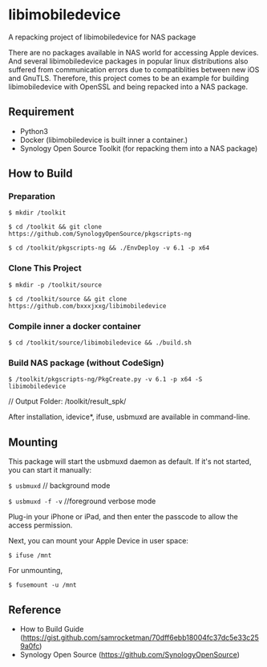 libimobiledevice
======
A repacking project of libimobiledevice for NAS package

There are no packages available in NAS world for accessing Apple devices. And
several libimobiledevice packages in popular linux distributions also suffered
from communication errors due to compatiblities between new iOS and GnuTLS.
Therefore, this project comes to be an example for building libimobiledevice
with OpenSSL and being repacked into a NAS package.

## Requirement
* Python3
* Docker (libimobiledevice is built inner a container.)
* Synology Open Source Toolkit (for repacking them into a NAS package)

## How to Build

### Preparation
`$ mkdir /toolkit`

`$ cd /toolkit && git clone https://github.com/SynologyOpenSource/pkgscripts-ng`

`$ cd /toolkit/pkgscripts-ng && ./EnvDeploy -v 6.1 -p x64`

### Clone This Project
`$ mkdir -p /toolkit/source`

`$ cd /toolkit/source && git clone https://github.com/bxxxjxxg/libimobiledevice`

### Compile inner a docker container
`$ cd /toolkit/source/libimobiledevice && ./build.sh`

### Build NAS package (without CodeSign)
`$ /toolkit/pkgscripts-ng/PkgCreate.py -v 6.1 -p x64 -S libimobiledevice`

// Output Folder: /toolkit/result_spk/

After installation, idevice*, ifuse, usbmuxd are available in command-line.

## Mounting
This package will start the usbmuxd daemon as default. If it's not started,
you can start it manually:

`$ usbmuxd` // background mode

`$ usbmuxd -f -v` //foreground verbose mode

Plug-in your iPhone or iPad, and then enter the passcode to allow the
access permission.

Next, you can mount your Apple Device in user space:

`$ ifuse /mnt`

For unmounting,

`$ fusemount -u /mnt`

## Reference
* How to Build Guide
  (https://gist.github.com/samrocketman/70dff6ebb18004fc37dc5e33c259a0fc)
* Synology Open Source (https://github.com/SynologyOpenSource)




